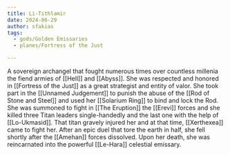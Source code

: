 ```yaml
---
title: Li-Tithlamir
date: 2024-06-29
author: sfakias
tags:
  - gods/Golden Emissaries
  - planes/Fortress of the Just

---
```


A sovereign archangel that fought numerous times over countless millenia the fiend armies of [[Hell]] and [[Abyss]]. She was respected and honored in [[Fortress of the Just]] as a great strategist and entity of valor. She took part in the [[Unnamed Judgement]] to punish the abuse of the [[Rod of Stone and Steel]] and used her [[Solarium Ring]] to bind and lock the Rod. She was summoned to fight in [[The Eruption]] the [[Erevi]] forces and she killed three Titan leaders single-handedly and the last one with the help of [[Lo-Ukmasid]]. That titan gravely injured her and at that time, [[Xerthexea]] came to fight her. After an epic duel that tore the earth in half, she fell shortly after the [[Amehan]] forces dissolved. Upon her death, she was reincarnated into the powerful [[Le-Hara]] celestial emissary.